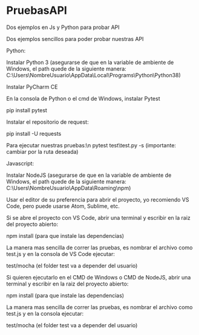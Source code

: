 # PruebasAPI
Dos ejemplos en Js y Python para probar API

Dos ejemplos sencillos para poder probar nuestras API

Python:

Instalar Python 3 (asegurarse de que en la variable de ambiente de Windows, el path quede de la siguiente manera: C:\Users\NombreUsuario\AppData\Local\Programs\Python\Python38\)

Instalar PyCharm CE 

En la consola de Python o el cmd de Windows, instalar Pytest

pip install pytest

Instalar el repositorio de request:

pip install -U requests

Para ejecutar nuestras pruebas:\n
pytest test\test.py -s (importante: cambiar por la ruta deseada)


Javascript:

Instalar NodeJS (asegurarse de que en la variable de ambiente de Windows, el path quede de la siguiente manera: C:\Users\NombreUsuario\AppData\Roaming\npm)

Usar el editor de su preferencia para abrir el proyecto, yo recomiendo VS Code, pero puede usarse Atom, Sublime, etc.


Si se abre el proyecto con VS Code, abrir una terminal y escribir en la raiz del proyecto abierto: 

npm install (para que instale las dependencias)

La manera mas sencilla de correr las pruebas, es nombrar el archivo como test.js y en la consola de VS Code ejecutar:

test/mocha (el folder test va a depender del usuario)


Si quieren ejecutarlo en el CMD de Windows o CMD de NodeJS, abrir una terminal y escribir en la raiz del proyecto abierto: 

npm install (para que instale las dependencias)

La manera mas sencilla de correr las pruebas, es nombrar el archivo como test.js y en la consola ejecutar:

test/mocha (el folder test va a depender del usuario)

